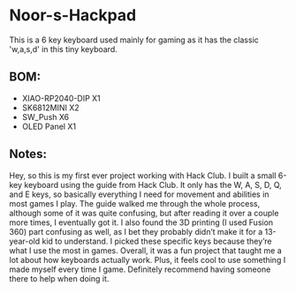 # Noor-s-Hackpad
This is a 6 key keyboard used mainly for gaming as it has the classic 'w,a,s,d' in this tiny keyboard.
## BOM:
- XIAO-RP2040-DIP X1
- SK6812MINI X2
- SW_Push X6
- OLED Panel X1

## Notes: 
Hey, so this is my first ever project working with Hack Club. I built a small 6-key keyboard using the guide from Hack Club. It only has the W, A, S, D, Q, and E keys, so basically everything I need for movement and abilities in most games I play. The guide walked me through the whole process, although some of it was quite confusing, but after reading it over a couple more times, I eventually got it. I also found the 3D printing (I used Fusion 360) part confusing as well, as I bet they probably didn’t make it for a 13-year-old kid to understand. I picked these specific keys because they’re what I use the most in games. Overall, it was a fun project that taught me a lot about how keyboards actually work. Plus, it feels cool to use something I made myself every time I game. Definitely recommend having someone there to help when doing it.
